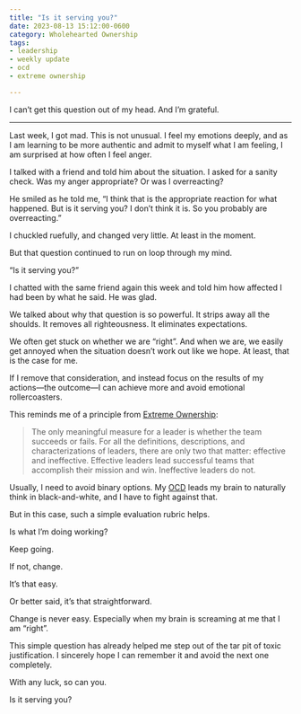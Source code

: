 ```yaml
---
title: "Is it serving you?"
date: 2023-08-13 15:12:00-0600
category: Wholehearted Ownership
tags:
- leadership
- weekly update
- ocd
- extreme ownership

---
```


I can’t get this question out of my head. And I’m grateful.

***

Last week, I got mad. This is not unusual. I feel my emotions deeply, and as I am learning to be more authentic and admit to myself what I am feeling, I am surprised at how often I feel anger.

I talked with a friend and told him about the situation. I asked for a sanity check. Was my anger appropriate? Or was I overreacting?

He smiled as he told me, “I think that is the appropriate reaction for what happened. But is it serving you? I don’t think it is. So you probably are overreacting.”

I chuckled ruefully, and changed very little. At least in the moment.

But that question continued to run on loop through my mind.

“Is it serving you?”

I chatted with the same friend again this week and told him how affected I had been by what he said. He was glad.

We talked about why that question is so powerful. It strips away all the shoulds. It removes all righteousness. It eliminates expectations.

We often get stuck on whether we are “right”. And when we are, we easily get annoyed when the situation doesn’t work out like we hope. At least, that is the case for me.

If I remove that consideration, and instead focus on the results of my actions—the outcome—I can achieve more and avoid emotional rollercoasters.

This reminds me of a principle from [Extreme Ownership](https://bennorris.com/tags/extreme-ownership/):

> The only meaningful measure for a leader is whether the team succeeds or fails. For all the definitions, descriptions, and characterizations of leaders, there are only two that matter: effective and ineffective. Effective leaders lead successful teams that accomplish their mission and win. Ineffective leaders do not.

Usually, I need to avoid binary options. My [OCD](https://bennorris.com/tags/ocd/) leads my brain to naturally think in black-and-white, and I have to fight against that.

But in this case, such a simple evaluation rubric helps.

Is what I’m doing working?

Keep going.

If not, change.

It’s that easy.

Or better said, it’s that straightforward.

Change is never easy. Especially when my brain is screaming at me that I am “right”.

This simple question has already helped me step out of the tar pit of toxic justification. I sincerely hope I can remember it and avoid the next one completely.

With any luck, so can you.

Is it serving you?



